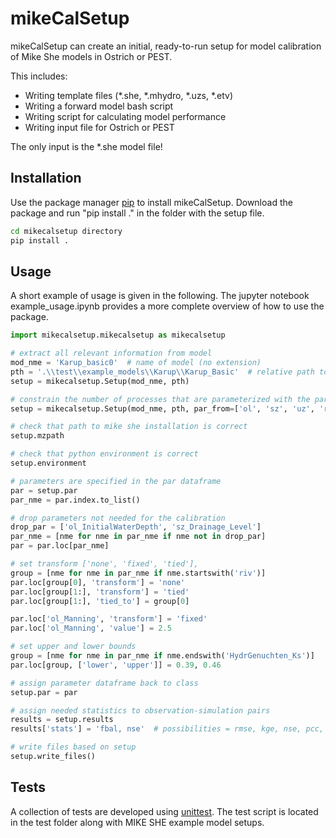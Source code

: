 # mikeCalSetup

mikeCalSetup can create an initial, ready-to-run setup for model calibration of Mike She models in Ostrich or PEST. 

This includes:
- Writing template files (*.she, *.mhydro, *.uzs, *.etv)
- Writing a forward model bash script
- Writing script for calculating model performance
- Writing input file for Ostrich or PEST

The only input is the *.she model file!

## Installation

Use the package manager [pip](https://pip.pypa.io/en/stable/) to install mikeCalSetup.
Download the package and run "pip install ." in the folder with the setup file.
```bash
cd mikecalsetup directory
pip install .
```

## Usage
A short example of usage is given in the following. The jupyter notebook example_usage.ipynb provides a more complete overview of how to use the package.
```python
import mikecalsetup.mikecalsetup as mikecalsetup

# extract all relevant information from model
mod_nme = 'Karup_basic0'  # name of model (no extension)
pth = '.\\test\\example_models\\Karup\\Karup_Basic'  # relative path to model
setup = mikecalsetup.Setup(mod_nme, pth)

# constrain the number of processes that are parameterized with the par_from variable
setup = mikecalsetup.Setup(mod_nme, pth, par_from=['ol', 'sz', 'uz', 'river'])  # possibilites ['lu', 'ol', 'sz', 'uz', 'river']

# check that path to mike she installation is correct
setup.mzpath

# check that python environment is correct
setup.environment

# parameters are specified in the par dataframe
par = setup.par
par_nme = par.index.to_list()

# drop parameters not needed for the calibration
drop_par = ['ol_InitialWaterDepth', 'sz_Drainage_Level']
par_nme = [nme for nme in par_nme if nme not in drop_par]
par = par.loc[par_nme]

# set transform ['none', 'fixed', 'tied'], 
group = [nme for nme in par_nme if nme.startswith('riv')]
par.loc[group[0], 'transform'] = 'none'
par.loc[group[1:], 'transform'] = 'tied'
par.loc[group[1:], 'tied_to'] = group[0]

par.loc['ol_Manning', 'transform'] = 'fixed'
par.loc['ol_Manning', 'value'] = 2.5

# set upper and lower bounds
group = [nme for nme in par_nme if nme.endswith('HydrGenuchten_Ks')]
par.loc[group, ['lower', 'upper']] = 0.39, 0.46

# assign parameter dataframe back to class
setup.par = par

# assign needed statistics to observation-simulation pairs
results = setup.results
results['stats'] = 'fbal, nse'  # possibilities = rmse, kge, nse, pcc, fbal delimited with comma 

# write files based on setup
setup.write_files()

```

## Tests
A collection of tests are developed using [unittest](https://docs.python.org/3/library/unittest.html). 
The test script is located in the test folder along with MIKE SHE example model setups.
